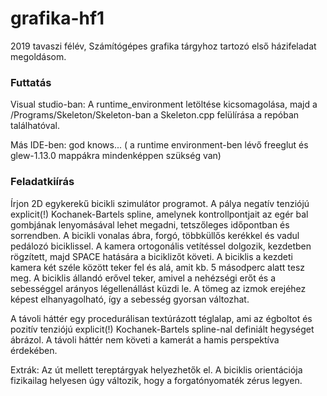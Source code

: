 # grafika-hf1

2019 tavaszi félév, Számítógépes grafika tárgyhoz tartozó első házifeladat megoldásom.

### Futtatás
Visual studio-ban: A runtime_environment letöltése kicsomagolása, majd a /Programs/Skeleton/Skeleton-ban a Skeleton.cpp felülírása a repóban találhatóval.

Más IDE-ben: god knows... ( a runtime environment-ben lévő freeglut és glew-1.13.0 mappákra mindenképpen szükség van)

### Feladatkiírás
Írjon 2D egykerekű bicikli szimulátor programot. A pálya negatív tenziójú explicit(!) Kochanek-Bartels spline, amelynek kontrollpontjait az egér bal gombjának lenyomásával lehet megadni, tetszőleges időpontban és sorrendben. A bicikli vonalas ábra, forgó, többküllős kerékkel és vadul pedálozó biciklissel. A kamera ortogonális vetítéssel dolgozik, kezdetben rögzített, majd SPACE hatására a biciklizőt követi. A biciklis a kezdeti kamera két széle között teker fel és alá, amit kb. 5 másodperc alatt tesz meg. A biciklis állandó erővel teker, amivel a nehézségi erőt és a sebességgel arányos légellenállást küzdi le. A tömeg az izmok erejéhez képest elhanyagolható, így a sebesség gyorsan változhat.

A távoli háttér egy procedurálisan textúrázott téglalap, ami az égboltot és pozitív tenziójú explicit(!) Kochanek-Bartels spline-nal definiált hegységet ábrázol. A távoli háttér nem követi a kamerát a hamis perspektíva érdekében.

Extrák: Az út mellett tereptárgyak helyezhetők el. A biciklis orientációja fizikailag helyesen úgy változik, hogy a forgatónyomaték zérus legyen.


